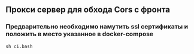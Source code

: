 ## Прокси сервер для обхода Cors с фронта

### Предварительно необходимо намутить ssl сертификаты и положить в место указанное в docker-compose
```
sh ci.bash
```